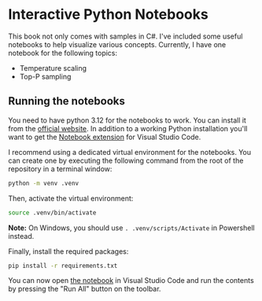 # Interactive Python Notebooks

This book not only comes with samples in C#. I've included some useful notebooks to help
visualize various concepts. Currently, I have one notebook for the following topics:

- Temperature scaling
- Top-P sampling

## Running the notebooks

You need to have python 3.12 for the notebooks to work. You can install it from the
[official website](https://www.python.org/downloads/). In addition to a working Python
installation you'll want to get the [Notebook
extension](https://marketplace.visualstudio.com/items?itemName=ms-dotnettools.dotnet-interactive-vscode)
for Visual Studio Code.

I recommend using a dedicated virtual environment for the notebooks. You can create one
by executing the following command from the root of the repository in a terminal window:

```bash
python -m venv .venv
```

Then, activate the virtual environment:

```bash
source .venv/bin/activate
```

**Note:** On Windows, you should use `. .venv/scripts/Activate` in Powershell instead.

Finally, install the required packages:

```bash
pip install -r requirements.txt
```

You can now open [the notebook](./visualize-top-p.ipynb) in Visual Studio Code and run
the contents by pressing the "Run All" button on the toolbar.
